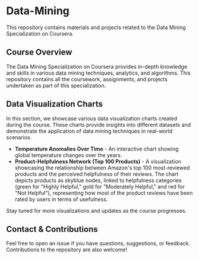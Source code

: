 # Data-Mining
This repository contains materials and projects related to the Data Mining Specialization on Coursera.

## Course Overview
The Data Mining Specialization on Coursera provides in-depth knowledge and skills in various data mining techniques, analytics, and algorithms. This repository contains all the coursework, assignments, and projects undertaken as part of this specialization.

## Data Visualization Charts
In this section, we showcase various data visualization charts created during the course. These charts provide insights into different datasets and demonstrate the application of data mining techniques in real-world scenarios.

- **Temperature Anomalies Over Time** - An interactive chart showing global temperature changes over the years.
- **Product-Helpfulness Network (Top 100 Products)** - A visualization showcasing the relationship between Amazon's top 100 most-reviewed products and the perceived helpfulness of their reviews. The chart depicts products as skyblue nodes, linked to helpfulness categories (green for "Highly Helpful," gold for "Moderately Helpful," and red for "Not Helpful"), representing how most of the product reviews have been rated by users in terms of usefulness.

Stay tuned for more visualizations and updates as the course progresses.

## Contact & Contributions
Feel free to open an issue if you have questions, suggestions, or feedback. Contributions to the repository are also welcome!



